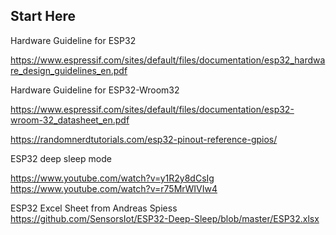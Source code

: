 Start Here
-------------




Hardware Guideline for ESP32

https://www.espressif.com/sites/default/files/documentation/esp32_hardware_design_guidelines_en.pdf

Hardware Guideline for ESP32-Wroom32

https://www.espressif.com/sites/default/files/documentation/esp32-wroom-32_datasheet_en.pdf

https://randomnerdtutorials.com/esp32-pinout-reference-gpios/

ESP32 deep sleep mode 

https://www.youtube.com/watch?v=y1R2y8dCsIg
https://www.youtube.com/watch?v=r75MrWIVIw4

ESP32 Excel Sheet from Andreas Spiess
https://github.com/SensorsIot/ESP32-Deep-Sleep/blob/master/ESP32.xlsx

